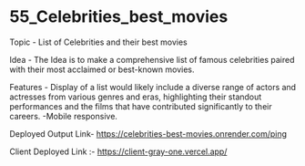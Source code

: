 # 55_Celebrities_best_movies 

Topic - List of Celebrities and their best movies

Idea - The Idea is to make a comprehensive list of famous celebrities paired with their most acclaimed or best-known movies.

Features - Display of a list would likely include a diverse range of actors and actresses from various genres and eras, highlighting their standout performances and the films that have contributed significantly to their careers.
-Mobile responsive.

Deployed Output Link- https://celebrities-best-movies.onrender.com/ping

Client Deployed Link :- https://client-gray-one.vercel.app/ 
